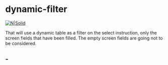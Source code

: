 # dynamic-filter

[![N|Solid](https://wiki.scn.sap.com/wiki/download/attachments/1710/ABAP%20Development.png?version=1&modificationDate=1446673897000&api=v2)](https://www.sap.com/brazil/developer.html)

That will use a dynamic table as a filter on the select instruction, only the screen fields that have been filled. The empty screen fields are going not to be considered.

## -
